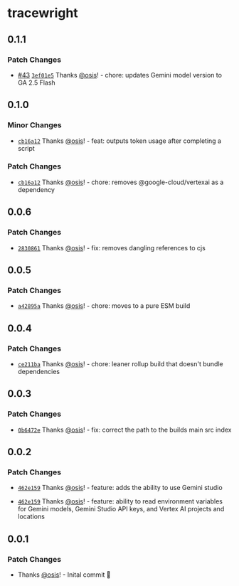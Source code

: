 # tracewright

## 0.1.1

### Patch Changes

- [#43](https://github.com/TenKeyLabs/tracewright/pull/43) [`3ef01e5`](https://github.com/TenKeyLabs/tracewright/commit/3ef01e5ce2034d63b642e25cd48f3057cea461a8) Thanks [@osis](https://github.com/osis)! - chore: updates Gemini model version to GA 2.5 Flash

## 0.1.0

### Minor Changes

- [`cb16a12`](https://github.com/TenKeyLabs/tracewright/commit/cb16a122b8dc26ae3d934cb13b5267e28f5ea724) Thanks [@osis](https://github.com/osis)! - feat: outputs token usage after completing a script

### Patch Changes

- [`cb16a12`](https://github.com/TenKeyLabs/tracewright/commit/cb16a122b8dc26ae3d934cb13b5267e28f5ea724) Thanks [@osis](https://github.com/osis)! - chore: removes @google-cloud/vertexai as a dependency

## 0.0.6

### Patch Changes

- [`2830861`](https://github.com/TenKeyLabs/tracewright/commit/2830861952145558e9fc21fb572a0dc9598ce518) Thanks [@osis](https://github.com/osis)! - fix: removes dangling references to cjs

## 0.0.5

### Patch Changes

- [`a42895a`](https://github.com/TenKeyLabs/tracewright/commit/a42895a4b29f8d8a3c09db46bfe578d5cbca114a) Thanks [@osis](https://github.com/osis)! - chore: moves to a pure ESM build

## 0.0.4

### Patch Changes

- [`ce211ba`](https://github.com/TenKeyLabs/tracewright/commit/ce211ba1139a8f9f3d1c9b6e5268b0308f4b7cc0) Thanks [@osis](https://github.com/osis)! - chore: leaner rollup build that doesn't bundle dependencies

## 0.0.3

### Patch Changes

- [`0b6472e`](https://github.com/TenKeyLabs/tracewright/commit/0b6472eb7e2d8e2233d7a0e0d4a0be8fe554485e) Thanks [@osis](https://github.com/osis)! - fix: correct the path to the builds main src index

## 0.0.2

### Patch Changes

- [`462e159`](https://github.com/TenKeyLabs/tracewright/commit/462e159d597c144b2bbb9bf57c058d9abbf71289) Thanks [@osis](https://github.com/osis)! - feature: adds the ability to use Gemini studio

- [`462e159`](https://github.com/TenKeyLabs/tracewright/commit/462e159d597c144b2bbb9bf57c058d9abbf71289) Thanks [@osis](https://github.com/osis)! - feature: ability to read environment variables for Gemini models, Gemini Studio API keys, and Vertex AI projects and locations

## 0.0.1

### Patch Changes

- Thanks [@osis](https://github.com/osis)! - Inital commit 🚀
